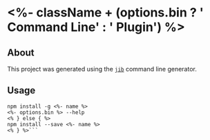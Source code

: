 # <%- className + (options.bin ? ' Command Line' : ' Plugin') %>

## About

This project was generated using the [`jib`](https://www.npmjs.com/package/@jib/jib)
command line generator.

## Usage

```shell<% if (options.bin) { %>
npm install -g <%- name %>
<%- options.bin %> --help
<% } else { %>
npm install --save <%- name %>
<% } %>```